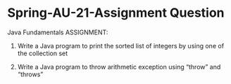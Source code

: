 # Spring-AU-21-Assignment Question
Java Fundamentals ASSIGNMENT:

1. Write a Java program to print the sorted list of integers by using one of the collection set

2. Write a Java program to throw arithmetic exception using “throw” and “throws”